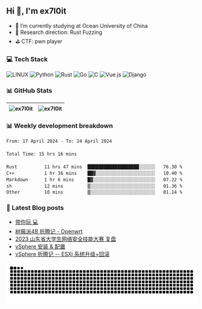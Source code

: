 ## Hi 👋, I'm ex7l0it

- 📙 I’m currently studying at Ocean University of China
- 🔭 Research direction: Rust Fuzzing
- ⛳️ CTF: pwn player

### 💻 Tech Stack
![LINUX](https://img.shields.io/badge/Linux-FCC624?style=for-the-badge&logo=linux&logoColor=black) ![Python](https://img.shields.io/badge/python-3670A0?style=for-the-badge&logo=python&logoColor=ffdd54) ![Rust](https://img.shields.io/badge/rust-%23000000.svg?style=for-the-badge&logo=rust&logoColor=white) ![Go](https://img.shields.io/badge/go-%2300ADD8.svg?style=for-the-badge&logo=go&logoColor=white) ![C](https://img.shields.io/badge/c-%2300599C.svg?style=for-the-badge&logo=c&logoColor=white) ![Vue.js](https://img.shields.io/badge/vuejs-%2335495e.svg?style=for-the-badge&logo=vuedotjs&logoColor=%234FC08D) ![Django](https://img.shields.io/badge/django-%23092E20.svg?style=for-the-badge&logo=django&logoColor=white)

### 📊 GitHub Stats

| <img align="center" src="https://github-readme-stats.vercel.app/api?username=ex7l0it&show_icons=true&locale=en" alt="ex7l0it" /> | <img align="center" src="https://github-readme-streak-stats.herokuapp.com/?user=ex7l0it&" alt="ex7l0it" /> |
| ------------------------------------------------------------ | ------------------------------------------------------------ |


### 📊 Weekly development breakdown

<!--START_SECTION:waka-->

```txt
From: 17 April 2024 - To: 24 April 2024

Total Time: 15 hrs 16 mins

Rust          11 hrs 47 mins  ███████████████████░░░░░░   76.30 %
C++           1 hr 36 mins    ██▓░░░░░░░░░░░░░░░░░░░░░░   10.40 %
Markdown      1 hr 6 mins     █▓░░░░░░░░░░░░░░░░░░░░░░░   07.22 %
sh            12 mins         ▒░░░░░░░░░░░░░░░░░░░░░░░░   01.36 %
Other         10 mins         ▒░░░░░░░░░░░░░░░░░░░░░░░░   01.14 %
```

<!--END_SECTION:waka-->

### 📃 Latest Blog posts

<!-- BLOG-POST-LIST:START -->
- [带你玩 💻](https://ex7l0it.github.io/2023/12/03/os-basic/)
- [树莓派4B 折腾记 - Openwrt](https://ex7l0it.github.io/2023/11/04/raspberrypi-openwrt/)
- [2023 山东省大学生网络安全技能大赛 复盘](https://ex7l0it.github.io/2023/10/23/23sdnisc/)
- [vSphere 安装 &amp; 配置](https://ex7l0it.github.io/2023/10/13/vsphere/)
- [vSphere 折腾记 -- ESXi 系统升级+回滚](https://ex7l0it.github.io/2023/10/13/esxi-upgrade/)
<!-- BLOG-POST-LIST:END -->

<picture>
  <source media="(prefers-color-scheme: dark)" srcset="https://github.com/ex7l0it/ex7l0it/raw/output/github-contribution-grid-snake-dark.svg" />
  <source media="(prefers-color-scheme: light)" srcset="https://github.com/ex7l0it/ex7l0it/raw/output/github-contribution-grid-snake.svg" />
  <img alt="github-snake" src="https://github.com/ex7l0it/ex7l0it/raw/output/github-contribution-grid-snake.svg" />
</picture>
